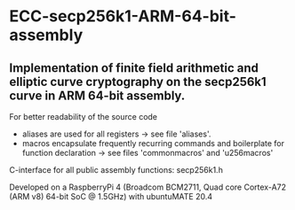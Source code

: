 # ECC-secp256k1-ARM-64-bit-assembly
## Implementation of finite field arithmetic and elliptic curve cryptography on the secp256k1 curve in ARM 64-bit assembly.

For better readability of the source code
* aliases are used for all registers -> see file 'aliases'.
* macros encapsulate frequently recurring commands and boilerplate for function declaration -> see files 'commonmacros' and 'u256macros'

C-interface for all public assembly functions: secp256k1.h 

Developed on a RaspberryPi 4 (Broadcom BCM2711, Quad core Cortex-A72 (ARM v8) 64-bit SoC @ 1.5GHz) with ubuntuMATE 20.4

